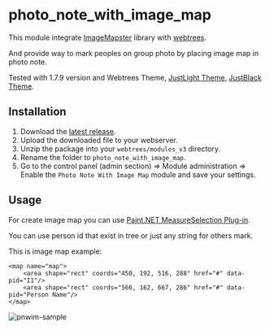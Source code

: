 # photo_note_with_image_map

This module integrate [ImageMapster](http://www.outsharked.com/imagemapster/) library with [webtrees](https://www.webtrees.net/).

And provide way to mark peoples on group photo by placing image map in photo note.

Tested with 1.7.9 version and Webtrees Theme, [JustLight Theme](http://www.justcarmen.nl/themes/justlight-theme/), [JustBlack Theme](https://github.com/JustCarmen/justblack).

## Installation
1. Download the [latest release](https://github.com/UksusoFF/photo_note_with_image_map/releases/latest).
2. Upload the downloaded file to your webserver.
3. Unzip the package into your `webtrees/modules_v3` directory.
4. Rename the folder to `photo_note_with_image_map`.
5. Go to the control panel (admin section) => Module administration => Enable the `Photo Note With Image Map` module and save your settings.

## Usage 

For create image map you can use [Paint.NET MeasureSelection Plug-in](http://comsquare.dynvpn.de/forums/viewtopic.php?f=40&t=107&sid=e4a24015e6636865ba2bbf49ba1b3c40).

You can use person id that exist in tree or just any string for others mark.

This is image map example:

```
<map name="map">
    <area shape="rect" coords="450, 192, 516, 288" href="#" data-pid="I1"/>
    <area shape="rect" coords="566, 162, 667, 286" href="#" data-pid="Person Name"/>
</map>
```

![pnwim-sample](https://cloud.githubusercontent.com/assets/1931442/22397799/f9a4768a-e592-11e6-9d3b-2c4cd5dc43d1.png)
